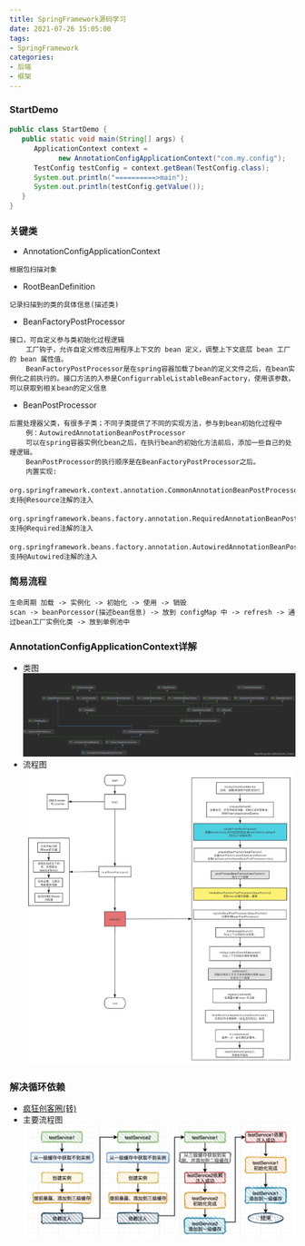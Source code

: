 ```yaml
---
title: SpringFramework源码学习
date: 2021-07-26 15:05:00
tags:
- SpringFramework
categories:
- 后端
- 框架
---
```


### StartDemo
```java
public class StartDemo {
   public static void main(String[] args) {
      ApplicationContext context =
            new AnnotationConfigApplicationContext("com.my.config");
      TestConfig testConfig = context.getBean(TestConfig.class);
      System.out.println("==========>main");
      System.out.println(testConfig.getValue());
   }
}
```
### 关键类
- AnnotationConfigApplicationContext
```textmate
根据包扫描对象
```
- RootBeanDefinition
```textmate
记录扫描到的类的具体信息(描述类)
```
- BeanFactoryPostProcessor
```textmate
接口，可自定义参与类初始化过程逻辑
	工厂钩子，允许自定义修改应用程序上下文的 bean 定义，调整上下文底层 bean 工厂的 bean 属性值。
	BeanFactoryPostProcessor是在spring容器加载了bean的定义文件之后，在bean实例化之前执行的。接口方法的入参是ConfigurrableListableBeanFactory，使用该参数，可以获取到相关bean的定义信息
```
- BeanPostProcessor
```textmate
后置处理器父类，有很多子类；不同子类提供了不同的实现方法，参与到bean初始化过程中
	例：AutowiredAnnotationBeanPostProcessor
	可以在spring容器实例化bean之后，在执行bean的初始化方法前后，添加一些自己的处理逻辑。
	BeanPostProcessor的执行顺序是在BeanFactoryPostProcessor之后。
	内置实现: 
	org.springframework.context.annotation.CommonAnnotationBeanPostProcessor：支持@Resource注解的注入
    org.springframework.beans.factory.annotation.RequiredAnnotationBeanPostProcessor：支持@Required注解的注入
    org.springframework.beans.factory.annotation.AutowiredAnnotationBeanPostProcessor：支持@Autowired注解的注入

```
### 简易流程
```textmate
生命周期 加载 -> 实例化 -> 初始化 -> 使用 -> 销毁
scan -> beanPorcessor(描述bean信息) -> 放到 configMap 中 -> refresh -> 通过bean工厂实例化类 -> 放到单例池中
```
### AnnotationConfigApplicationContext详解
- 类图
  ![类图](https://raw.githubusercontent.com/im-fan/fan-pic/release/images/springframework-bean-uml.png)
- 流程图
  ![执行流程](https://raw.githubusercontent.com/im-fan/fan-pic/release/images/spring-start-process.png)


### 解决循环依赖
- [疯狂创客圈(转)](https://www.cnblogs.com/crazymakercircle/p/14465630.html)
- 主要流程图
  ![spring解决循环依赖流程(转)](https://raw.githubusercontent.com/im-fan/fan-pic/release/images/spring-cycle-refrence.png)
